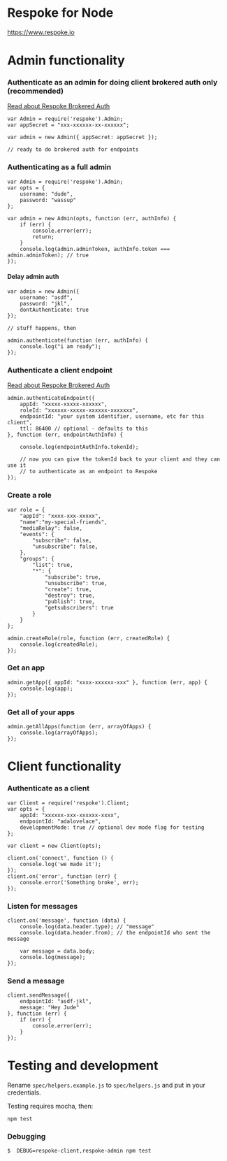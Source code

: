 # Respoke for Node

https://www.respoke.io


# Admin functionality

### Authenticate as an admin for doing client brokered auth only (recommended)

[Read about Respoke Brokered Auth](https://docs-int.respoke.io/articles/tutorials/brokered-auth.html)

    var Admin = require('respoke').Admin;
    var appSecret = "xxx-xxxxxx-xx-xxxxxx";

    var admin = new Admin({ appSecret: appSecret });

    // ready to do brokered auth for endpoints


### Authenticating as a full admin

    var Admin = require('respoke').Admin;
    var opts = {
        username: "dude",
        password: "wassup"
    };

    var admin = new Admin(opts, function (err, authInfo) {
        if (err) {
            console.error(err);
            return;
        }
        console.log(admin.adminToken, authInfo.token === admin.adminToken); // true
    });

#### Delay admin auth

    var admin = new Admin({
        username: "asdf",
        password: "jkl",
        dontAuthenticate: true
    });

    // stuff happens, then

    admin.authenticate(function (err, authInfo) {
        console.log("i am ready");
    });


### Authenticate a client endpoint

[Read about Respoke Brokered Auth](https://docs-int.respoke.io/articles/tutorials/brokered-auth.html)

    admin.authenticateEndpoint({
        appId: "xxxxx-xxxxx-xxxxxx",
        roleId: "xxxxxx-xxxxx-xxxxxx-xxxxxxx",
        endpointId: "your system identifier, username, etc for this client",
        ttl: 86400 // optional - defaults to this
    }, function (err, endpointAuthInfo) {

        console.log(endpointAuthInfo.tokenId);
        
        // now you can give the tokenId back to your client and they can use it 
        // to authenticate as an endpoint to Respoke 
    });


### Create a role

    var role = {
        "appId": "xxxx-xxx-xxxxx",
        "name":"my-special-friends",
        "mediaRelay": false,
        "events": {
            "subscribe": false,
            "unsubscribe": false,
        },
        "groups": {
            "list": true,
            "*": {
                "subscribe": true,
                "unsubscribe": true,
                "create": true,
                "destroy": true,
                "publish": true,
                "getsubscribers": true
            }
        }
    };

    admin.createRole(role, function (err, createdRole) {
        console.log(createdRole);
    });

### Get an app

    admin.getApp({ appId: "xxxx-xxxxxx-xxx" }, function (err, app) {
        console.log(app);
    });

### Get all of your apps

    admin.getAllApps(function (err, arrayOfApps) {
        console.log(arrayOfApps);
    });


# Client functionality
    
### Authenticate as a client

    var Client = require('respoke').Client;
    var opts = {
        appId: "xxxxxx-xxx-xxxxxx-xxxx",
        endpointId: "adalovelace",
        developmentMode: true // optional dev mode flag for testing
    };

    var client = new Client(opts);

    client.on('connect', function () {
        console.log('we made it');
    });
    client.on('error', function (err) {
        console.error('Something broke', err);
    });

### Listen for messages

    client.on('message', function (data) {
        console.log(data.header.type); // "message"
        console.log(data.header.from); // the endpointId who sent the message

        var message = data.body;
        console.log(message);
    });

### Send a message

    client.sendMessage({
        endpointId: "asdf-jkl",
        message: "Hey Jude"
    }, function (err) {
        if (err) {
            console.error(err);
        }
    });

# Testing and development

Rename `spec/helpers.example.js` to `spec/helpers.js` and put in your credentials.

Testing requires mocha, then:

    npm test

### Debugging

    $  DEBUG=respoke-client,respoke-admin npm test
